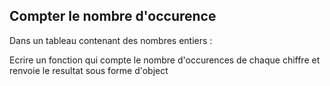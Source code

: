 ## Compter le nombre d'occurence 

Dans un tableau contenant des nombres entiers : 

Ecrire un fonction qui compte le nombre d'occurences de chaque chiffre et renvoie le resultat sous forme d'object